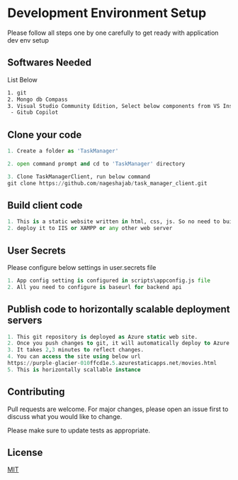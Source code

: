 # Development Environment Setup

Please follow all steps one by one carefully to get ready with application dev env setup

## Softwares Needed

List Below

```bash
1. git
2. Mongo db Compass
3. Visual Studio Community Edition, Select below components from VS Installer
 - Gitub Copilot
```

## Clone your code

```python
1. Create a folder as 'TaskManager'

2. open command prompt and cd to 'TaskManager' directory

3. Clone TaskManagerClient, run below command
git clone https://github.com/nageshajab/task_manager_client.git

```

## Build client code
```python
1. This is a static website written in html, css, js. So no need to build it
2. deploy it to IIS or XAMPP or any other web server
```

## User Secrets
Please configure below settings in user.secrets file
```python
1. App config setting is configured in scripts\appconfig.js file
2. All you need to configure is baseurl for backend api
```

## Publish code to horizontally scalable deployment servers 
```sql
1. This git repository is deployed as Azure static web site.
2. Once you push changes to git, it will automatically deploy to Azure static web site
3. It takes 2,3 minutes to reflect changes.
4. You can access the site using below url
https://purple-glacier-010ffcd1e.5.azurestaticapps.net/movies.html
5. This is horizontally scallable instance
```

## Contributing

Pull requests are welcome. For major changes, please open an issue first
to discuss what you would like to change.

Please make sure to update tests as appropriate.

## License

[MIT](https://choosealicense.com/licenses/mit/)
